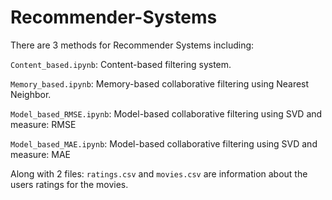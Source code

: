 # Recommender-Systems
There are 3 methods for Recommender Systems including:

`Content_based.ipynb`: Content-based filtering system.

`Memory_based.ipynb`: Memory-based collaborative filtering using Nearest Neighbor.

`Model_based_RMSE.ipynb`: Model-based collaborative filtering using SVD and measure: RMSE

`Model_based_MAE.ipynb`: Model-based collaborative filtering using SVD and measure: MAE

Along with 2 files: `ratings.csv` and `movies.csv` are information about the users ratings for the movies.
